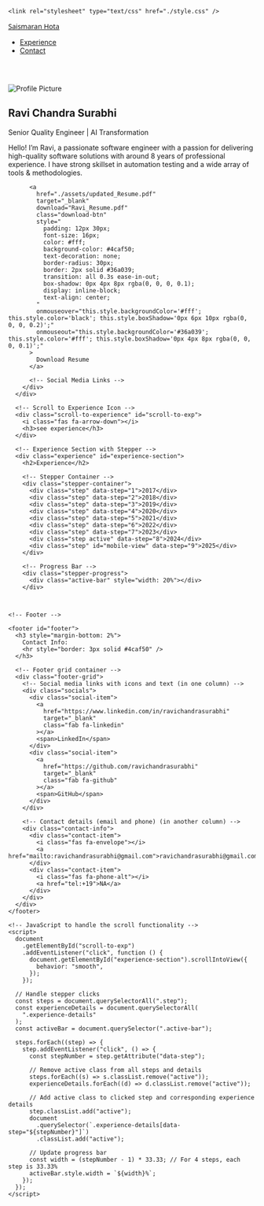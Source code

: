 <!DOCTYPE html>
<html lang="en">
  <head>
    <meta charset="UTF-8" />
    <meta name="viewport" content="width=device-width, initial-scale=1.0" />
    <title>Sai's Portfolio</title>
    <link
      href="https://fonts.googleapis.com/css2?family=Poppins:wght@300;400;600&display=swap"
      rel="stylesheet"
    />
    <link
      href="https://cdnjs.cloudflare.com/ajax/libs/font-awesome/6.0.0-beta3/css/all.min.css"
      rel="stylesheet"
    />

    <link rel="stylesheet" type="text/css" href="./style.css" />
  </head>
  <body>
    <div class="container">
      <!-- Navbar -->
      <div class="navbar">
        <a
          href="#"
          class="logo"
          style="font-family: 'Segoe UI', Tahoma, Geneva, Verdana, sans-serif"
          >Saismaran Hota</a
        >
        <ul class="nav-links">
          <!-- <li><a href="#home">Home</a></li> -->
          <li><a href="#experience-section">Experience</a></li>
          <li><a href="#footer">Contact</a></li>
        </ul>
      </div>
      <!-- Bio Section (Card layout) -->
      <div class="bio-card" style="margin-top: 60px">
        <img src="./assets/profile.jpg" alt="Profile Picture" />
        <div class="bio-text">
          <h2>Ravi Chandra Surabhi</h2>
          <p>Senior Quality Engineer | AI Transformation </p>
          <div class="divider"></div>
          <p>
            Hello! I’m Ravi, a passionate software engineer with a passion for delivering high-quality software solutions with around 8 years of professional experience. I have strong skillset in automation testing and a wide array of tools & methodologies. 
          </p>
          <!-- Download Resume Button -->

          <a
            href="./assets/updated_Resume.pdf"
            target="_blank"
            download="Ravi_Resume.pdf"
            class="download-btn"
            style="
              padding: 12px 30px;
              font-size: 16px;
              color: #fff;
              background-color: #4caf50;
              text-decoration: none;
              border-radius: 30px;
              border: 2px solid #36a039;
              transition: all 0.3s ease-in-out;
              box-shadow: 0px 4px 8px rgba(0, 0, 0, 0.1);
              display: inline-block;
              text-align: center;
            "
            onmouseover="this.style.backgroundColor='#fff'; this.style.color='black'; this.style.boxShadow='0px 6px 10px rgba(0, 0, 0, 0.2)';"
            onmouseout="this.style.backgroundColor='#36a039'; this.style.color='#fff'; this.style.boxShadow='0px 4px 8px rgba(0, 0, 0, 0.1)';"
          >
            Download Resume
          </a>

          <!-- Social Media Links -->
        </div>
      </div>

      <!-- Scroll to Experience Icon -->
      <div class="scroll-to-experience" id="scroll-to-exp">
        <i class="fas fa-arrow-down"></i>
        <h3>see experience</h3>
      </div>

      <!-- Experience Section with Stepper -->
      <div class="experience" id="experience-section">
        <h2>Experience</h2>

        <!-- Stepper Container -->
        <div class="stepper-container">
          <div class="step" data-step="1">2017</div>
          <div class="step" data-step="2">2018</div>
          <div class="step" data-step="3">2019</div>
          <div class="step" data-step="4">2020</div>
          <div class="step" data-step="5">2021</div>
          <div class="step" data-step="6">2022</div>
          <div class="step" data-step="7">2023</div>                 
          <div class="step active" data-step="8">2024</div>
          <div class="step" id="mobile-view" data-step="9">2025</div>
        </div>

        <!-- Progress Bar -->
        <div class="stepper-progress">
          <div class="active-bar" style="width: 20%"></div>
        </div>

       

    <!-- Footer -->

    <footer id="footer">
      <h3 style="margin-bottom: 2%">
        Contact Info:
        <hr style="border: 3px solid #4caf50" />
      </h3>

      <!-- Footer grid container -->
      <div class="footer-grid">
        <!-- Social media links with icons and text (in one column) -->
        <div class="socials">
          <div class="social-item">
            <a
              href="https://www.linkedin.com/in/ravichandrasurabhi"
              target="_blank"
              class="fab fa-linkedin"
            ></a>
            <span>LinkedIn</span>
          </div>
          <div class="social-item">
            <a
              href="https://github.com/ravichandrasurabhi"
              target="_blank"
              class="fab fa-github"
            ></a>
            <span>GitHub</span>
          </div>
        </div>

        <!-- Contact details (email and phone) (in another column) -->
        <div class="contact-info">
          <div class="contact-item">
            <i class="fas fa-envelope"></i>
            <a href="mailto:ravichandrasurabhi@gmail.com">ravichandrasurabhi@gmail.com</a>
          </div>
          <div class="contact-item">
            <i class="fas fa-phone-alt"></i>
            <a href="tel:+19">NA</a>
          </div>
        </div>
      </div>
    </footer>

    <!-- JavaScript to handle the scroll functionality -->
    <script>
      document
        .getElementById("scroll-to-exp")
        .addEventListener("click", function () {
          document.getElementById("experience-section").scrollIntoView({
            behavior: "smooth",
          });
        });

      // Handle stepper clicks
      const steps = document.querySelectorAll(".step");
      const experienceDetails = document.querySelectorAll(
        ".experience-details"
      );
      const activeBar = document.querySelector(".active-bar");

      steps.forEach((step) => {
        step.addEventListener("click", () => {
          const stepNumber = step.getAttribute("data-step");

          // Remove active class from all steps and details
          steps.forEach((s) => s.classList.remove("active"));
          experienceDetails.forEach((d) => d.classList.remove("active"));

          // Add active class to clicked step and corresponding experience details
          step.classList.add("active");
          document
            .querySelector(`.experience-details[data-step="${stepNumber}"]`)
            .classList.add("active");

          // Update progress bar
          const width = (stepNumber - 1) * 33.33; // For 4 steps, each step is 33.33%
          activeBar.style.width = `${width}%`;
        });
      });
    </script>
  </body>
</html>

